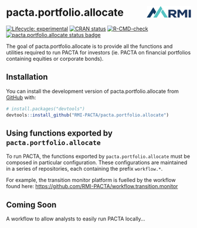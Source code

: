 
<!-- README.md is generated from README.Rmd. Please edit that file -->

# pacta.portfolio.allocate <img src="man/figures/logo.png" align="right" width="120" />

<!-- badges: start -->

[![Lifecycle:
experimental](https://img.shields.io/badge/lifecycle-experimental-orange.svg)](https://lifecycle.r-lib.org/articles/stages.html#experimental)
[![CRAN
status](https://www.r-pkg.org/badges/version/pacta.portfolio.allocate)](https://CRAN.R-project.org/package=pacta.portfolio.allocate)
[![R-CMD-check](https://github.com/RMI-PACTA/pacta.portfolio.allocate/actions/workflows/R-CMD-check.yaml/badge.svg)](https://github.com/RMI-PACTA/pacta.portfolio.allocate/actions/workflows/R-CMD-check.yaml)
[![pacta.portfolio.allocate status
badge](https://rmi-pacta.r-universe.dev/badges/pacta.portfolio.allocate)](https://rmi-pacta.r-universe.dev/ui#package:pacta.portfolio.allocate)
<!-- badges: end -->

The goal of pacta.portfolio.allocate is to provide all the functions and
utilities required to run PACTA for investors (ie. PACTA on financial
portfolios containing equities or corporate bonds).

## Installation

You can install the development version of pacta.portfolio.allocate from
[GitHub](https://github.com/) with:

``` r
# install.packages("devtools")
devtools::install_github("RMI-PACTA/pacta.portfolio.allocate")
```

## Using functions exported by `pacta.portfolio.allocate`

To run PACTA, the functions exported by `pacta.portfolio.allocate` must
be composed in particular configuration. These configurations are
maintained in a series of repositories, each containing the prefix
`workflow.*`.

For example, the transition monitor platform is fuelled by the workflow
found here: <https://github.com/RMI-PACTA/workflow.transition.monitor>

## Coming Soon

A workflow to allow analysts to easily run PACTA locally…
